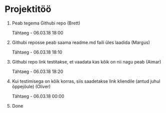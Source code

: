 # Projektitöö
1)  Peab tegema Githubi repo (Brett)
    
    Tähtaeg - 06.03.18 18:00
2)  Githubi reposse peab saama readme.md faili üles laadida (Margus)
    
    Tähtaeg - 06.03.18 18:10
3)  Githubi repo link testitakse, et vaadata kas kõik on nii nagu peab (Aimar)
    
    Tähtaeg - 06.03.18 18:20
4)  Kui testimisega on kõik korras, siis saadetakse link kliendile (antud juhul õppejõule) (Oliver)
    
    Tähtaeg - 06.03.18 00:00
5)  Done